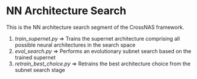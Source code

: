 # NN Architecture Search

This is the NN architecture search segment of the CrossNAS framework.

1. _train_supernet.py_ => Trains the supernet architecture comprising all possible neural architectures in the search space
2. _evol_search.py_ => Performs an evolutionary subnet search based on the trained supernet
3. _retrain_best_choice.py_ => Retrains the best architecture choice from the subnet search stage
